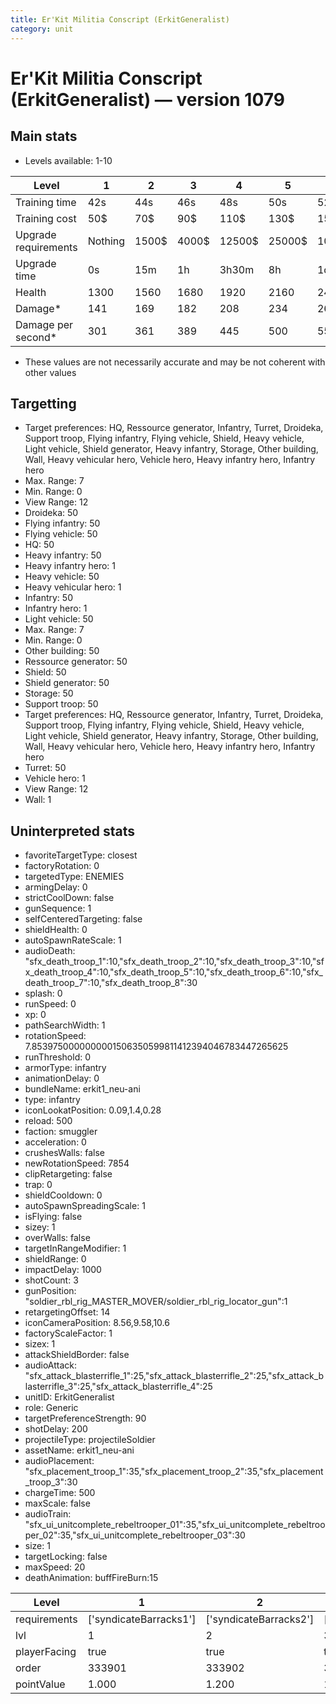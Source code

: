 ```yaml
---
title: Er'Kit Militia Conscript (ErkitGeneralist)
category: unit
---
```


# Er'Kit Militia Conscript (ErkitGeneralist) — version 1079

## Main stats

  * Levels available: 1-10

|Level               |1      |2    |3    |4     |5     |6      |7      |8      |9       |10      |
|--------------------|-------|-----|-----|------|------|-------|-------|-------|--------|--------|
|Training time       |42s    |44s  |46s  |48s   |50s   |52s    |54s    |56s    |58s     |1m      |
|Training cost       |50$    |70$  |90$  |110$  |130$  |150$   |170$   |190$   |210$    |230$    |
|Upgrade requirements|Nothing|1500$|4000$|12500$|25000$|100000$|160000$|320000$|1000000$|1750000$|
|Upgrade time        |0s     |15m  |1h   |3h30m |8h    |1d     |2d     |3d12h  |5d      |1w1d    |
|Health              |1300   |1560 |1680 |1920  |2160  |2400   |2640   |2880   |3120    |3600    |
|Damage*             |141    |169  |182  |208   |234   |260    |286    |312    |338     |390     |
|Damage per second*  |301    |361  |389  |445   |500   |556    |612    |667    |723     |834     |

* These values are not necessarily accurate and may be not coherent with other values

## Targetting

  * Target preferences: HQ, Ressource generator, Infantry, Turret, Droideka, Support troop, Flying infantry, Flying vehicle, Shield, Heavy vehicle, Light vehicle, Shield generator, Heavy infantry, Storage, Other building, Wall, Heavy vehicular hero, Vehicle hero, Heavy infantry hero, Infantry hero
  * Max. Range: 7
  * Min. Range: 0
  * View Range: 12
  * Droideka: 50
  * Flying infantry: 50
  * Flying vehicle: 50
  * HQ: 50
  * Heavy infantry: 50
  * Heavy infantry hero: 1
  * Heavy vehicle: 50
  * Heavy vehicular hero: 1
  * Infantry: 50
  * Infantry hero: 1
  * Light vehicle: 50
  * Max. Range: 7
  * Min. Range: 0
  * Other building: 50
  * Ressource generator: 50
  * Shield: 50
  * Shield generator: 50
  * Storage: 50
  * Support troop: 50
  * Target preferences: HQ, Ressource generator, Infantry, Turret, Droideka, Support troop, Flying infantry, Flying vehicle, Shield, Heavy vehicle, Light vehicle, Shield generator, Heavy infantry, Storage, Other building, Wall, Heavy vehicular hero, Vehicle hero, Heavy infantry hero, Infantry hero
  * Turret: 50
  * Vehicle hero: 1
  * View Range: 12
  * Wall: 1

## Uninterpreted stats

  * favoriteTargetType: closest
  * factoryRotation: 0
  * targetedType: ENEMIES
  * armingDelay: 0
  * strictCoolDown: false
  * gunSequence: 1
  * selfCenteredTargeting: false
  * shieldHealth: 0
  * autoSpawnRateScale: 1
  * audioDeath: "sfx_death_troop_1":10,"sfx_death_troop_2":10,"sfx_death_troop_3":10,"sfx_death_troop_4":10,"sfx_death_troop_5":10,"sfx_death_troop_6":10,"sfx_death_troop_7":10,"sfx_death_troop_8":30
  * splash: 0
  * runSpeed: 0
  * xp: 0
  * pathSearchWidth: 1
  * rotationSpeed: 7.8539750000000001506350599811412394046783447265625
  * runThreshold: 0
  * armorType: infantry
  * animationDelay: 0
  * bundleName: erkit1_neu-ani
  * type: infantry
  * iconLookatPosition: 0.09,1.4,0.28
  * reload: 500
  * faction: smuggler
  * acceleration: 0
  * crushesWalls: false
  * newRotationSpeed: 7854
  * clipRetargeting: false
  * trap: 0
  * shieldCooldown: 0
  * autoSpawnSpreadingScale: 1
  * isFlying: false
  * sizey: 1
  * overWalls: false
  * targetInRangeModifier: 1
  * shieldRange: 0
  * impactDelay: 1000
  * shotCount: 3
  * gunPosition: "soldier_rbl_rig_MASTER_MOVER/soldier_rbl_rig_locator_gun":1
  * retargetingOffset: 14
  * iconCameraPosition: 8.56,9.58,10.6
  * factoryScaleFactor: 1
  * sizex: 1
  * attackShieldBorder: false
  * audioAttack: "sfx_attack_blasterrifle_1":25,"sfx_attack_blasterrifle_2":25,"sfx_attack_blasterrifle_3":25,"sfx_attack_blasterrifle_4":25
  * unitID: ErkitGeneralist
  * role: Generic
  * targetPreferenceStrength: 90
  * shotDelay: 200
  * projectileType: projectileSoldier
  * assetName: erkit1_neu-ani
  * audioPlacement: "sfx_placement_troop_1":35,"sfx_placement_troop_2":35,"sfx_placement_troop_3":30
  * chargeTime: 500
  * maxScale: false
  * audioTrain: "sfx_ui_unitcomplete_rebeltrooper_01":35,"sfx_ui_unitcomplete_rebeltrooper_02":35,"sfx_ui_unitcomplete_rebeltrooper_03":30
  * size: 1
  * targetLocking: false
  * maxSpeed: 20
  * deathAnimation: buffFireBurn:15

|Level       |1                     |2                     |3                     |4                     |5                     |6                     |7                     |8                     |9                     |10                     |
|------------|----------------------|----------------------|----------------------|----------------------|----------------------|----------------------|----------------------|----------------------|----------------------|-----------------------|
|requirements|['syndicateBarracks1']|['syndicateBarracks2']|['syndicateBarracks3']|['syndicateBarracks4']|['syndicateBarracks5']|['syndicateBarracks6']|['syndicateBarracks7']|['syndicateBarracks8']|['syndicateBarracks9']|['syndicateBarracks10']|
|lvl         |1                     |2                     |3                     |4                     |5                     |6                     |7                     |8                     |9                     |10                     |
|playerFacing|true                  |true                  |true                  |true                  |true                  |true                  |true                  |true                  |false                 |false                  |
|order       |333901                |333902                |333903                |333904                |333905                |333906                |333907                |333908                |333909                |333910                 |
|pointValue  |1.000                 |1.200                 |1.400                 |1.600                 |1.800                 |2.000                 |2.200                 |2.400                 |2.600                 |3.000                  |

